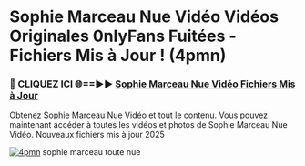 # Sophie Marceau Nue Vidéo Vidéos Originales 0nlyFans Fuitées - Fichiers Mis à Jour ! (4pmn)

<h3>🔴 CLIQUEZ ICI 🌐==►► <a href="https://tinyurl.com/2pmr4ezf" rel="nofollow">Sophie Marceau Nue Vidéo Fichiers Mis à Jour</a></h3>

Obtenez Sophie Marceau Nue Vidéo et tout le contenu. Vous pouvez maintenant accéder à toutes les vidéos et photos de Sophie Marceau Nue Vidéo. Nouveaux fichiers mis à jour 2025

[![4pmn](https://i.imgur.com/6SNvagu.gif)](https://tinyurl.com/2pmr4ezf)
sophie marceau toute nue